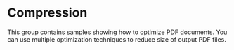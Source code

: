 # Compression
This group contains samples showing how to optimize PDF documents. You can use multiple optimization techniques to reduce size of output PDF files.